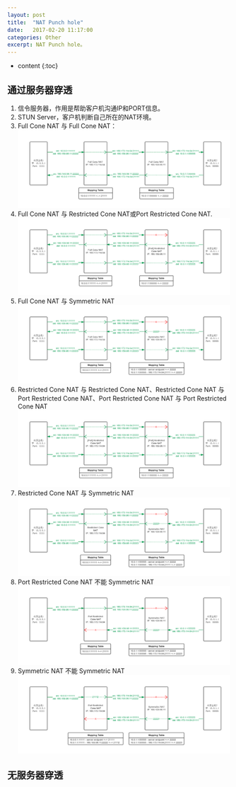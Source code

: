 ```yaml
---
layout: post
title:  "NAT Punch hole"
date:   2017-02-20 11:17:00
categories: Other
excerpt: NAT Punch hole。
---
```


* content
{:toc}

## 通过服务器穿透
01. 信令服务器，作用是帮助客户机沟通IP和PORT信息。
02. STUN Server，客户机判断自己所在的NAT环境。
03. Full Cone NAT 与 Full Cone NAT：![1]
04. Full Cone NAT 与 Restricted Cone NAT或Port Restricted Cone NAT. ![2]
05. Full Cone NAT 与 Symmetric NAT ![3]
06. Restricted Cone NAT 与 Restricted Cone NAT、Restricted Cone NAT 与 Port Restricted Cone NAT、Port Restricted Cone NAT 与 Port Restricted Cone NAT ![4]
07. Restricted Cone NAT 与 Symmetric NAT ![5]
08. Port Restricted Cone NAT 不能 Symmetric NAT ![6]
09. Symmetric NAT 不能 Symmetric NAT ![7]

## 无服务器穿透





[1]: /img/nat_punch_hole/Full_Cone-Full_Cone.png
[2]: /img/nat_punch_hole/Full_Cone-Port_Restricted_Cone.png
[3]: /img/nat_punch_hole/Full_Cone-Symmetric_NAT.png
[4]: /img/nat_punch_hole/Port_Restricted_Cone-Port_Restricted_Cone.png
[5]: /img/nat_punch_hole/Restricted_Cone-Symmetric_NAT.png
[6]: /img/nat_punch_hole/Port_Restricted_Cone-Symmetric_NAT.png
[7]: /img/nat_punch_hole/Symmetric_NAT-Symmetric_NAT.png